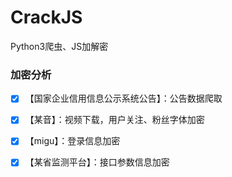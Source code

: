 # CrackJS

Python3爬虫、JS加解密



### 加密分析

- [x] 【国家企业信用信息公示系统公告】：公告数据爬取 
- [x] 【某音】：视频下载，用户关注、粉丝字体加密
- [x] 【migu】：登录信息加密
- [x] 【某省监测平台】：接口参数信息加密


